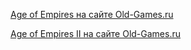 [Age of Empires на сайте Old-Games.ru](https://www.old-games.ru/game/235.html)

[Age of Empires II на сайте Old-Games.ru](https://www.old-games.ru/game/612.html)